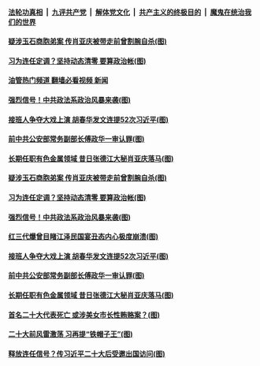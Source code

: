 ####  [法轮功真相](../../../../basic/blob/master/README.md?t=07300931) &nbsp;|&nbsp; [九评共产党](../../../../9ping.md/blob/master/README.md?t=07300931) &nbsp;|&nbsp; [解体党文化](../../../../jtdwh.md/blob/master/README.md?t=07300931)  &nbsp;|&nbsp; [共产主义的终极目的](../../../../gczydzjmd.md/blob/master/README.md?t=07300931) &nbsp;|&nbsp; [魔鬼在统治我们的世界](../../../../mgztzwmdsj.md/blob/master/README.md?t=07300931) 

#### [疑涉玉石商胞弟案 传肖亚庆被带走前曾割腕自杀(图)](../pages/p2/1012957.md?t=07300931) 

#### [习为连任定调？坚持动态清零 要算政治帐(图)](../pages/p2/1013000.md?t=07300931) 

#### [油管热门频道 翻墙必看视频 新闻](http://45.76.130.85:81/youtube.html?07300931)

#### [强烈信号！中共政法系政治风暴来袭(图)](../pages/p2/1012963.md?t=07300931) 

#### [接班人争夺大戏上演 胡春华发文连提52次习近平(图)](../pages/p2/1012868.md?t=07300931) 

#### [前中共公安部常务副部长傅政华一审认罪(图)](../pages/p2/1012903.md?t=07300931) 

#### [长期任职有色金属领域 昔日张德江大秘肖亚庆落马(图)](../pages/p2/1012884.md?t=07300931) 



#### [疑涉玉石商胞弟案 传肖亚庆被带走前曾割腕自杀(图)](../pages/p2/1012957.md?t=07300931) 

#### [习为连任定调？坚持动态清零 要算政治帐(图)](../pages/p2/1013000.md?t=07300931) 



#### [强烈信号！中共政法系政治风暴来袭(图)](../pages/p2/1012963.md?t=07300931) 

#### [红三代爆曾目睹江泽民国宴丑态内心极度崩溃(图)](../pages/p2/1012954.md?t=07300931) 


#### [接班人争夺大戏上演 胡春华发文连提52次习近平(图)](../pages/p2/1012868.md?t=07300931) 

#### [前中共公安部常务副部长傅政华一审认罪(图)](../pages/p2/1012903.md?t=07300931) 



#### [长期任职有色金属领域 昔日张德江大秘肖亚庆落马(图)](../pages/p2/1012884.md?t=07300931) 

#### [首名二十大代表死亡 或涉美女市长性贿赂案？(图)](../pages/p2/1012774.md?t=07300931) 


#### [二十大前风雷激荡 习再提“铁帽子王”(图)](../pages/p2/1012783.md?t=07300931) 



#### [释放连任信号？传习近平二十大后受邀出国访问(图)](../pages/p2/1012810.md?t=07300931) 

<img src='http://gfw-breaker.win/goodnews/indexes/p2.md' width='0px' height='0px'/>
